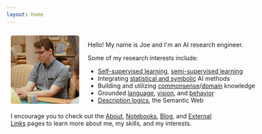 ```yaml
---
layout: home
---
```


<div style="margin-bottom: 40px;">
  <div style="display: flex;">
    <div style="width: 160px; height: 160px; margin: 10px; flex-shrink: 0;">
      <img src="/assets/img/headshot.jpeg" style="border-radius: 5px;" />
    </div>
    <div style="margin: auto 0 auto 10px;">
      <p>Hello! My name is Joe and I'm an AI research engineer.</p>
      <div>
        <p>Some of my research interests include:</p>
        <ul style="margin-bottom: 0px; white-space: nowrap;">
          <li><a href="https://openai.com/blog/competitive-self-play">Self-supervised learning</a>, <a href="https://www.nature.com/articles/nature16961">semi-supervised learning</a></li>
          <li>Integrating <a href="https://arxiv.org/abs/2003.04707">statistical and symbolic</a> AI methods</li>
          <li>Building and utilizing <a href="https://arxiv.org/abs/2012.02757">commonsense</a>/<a href="https://arxiv.org/abs/2002.09127">domain</a> knowledge</li>
          <li>Grounded <a href="https://arxiv.org/abs/1811.06966">language</a>, <a href="https://arxiv.org/abs/2009.07783">vision</a>, and <a href="https://arxiv.org/abs/2002.05201">behavior</a></li>
          <li><a href="https://en.wikipedia.org/wiki/Description_logic">Description logics</a>, the Semantic Web</li>
        </ul>
      </div>
    </div>
  </div>
  <div style="margin: 10px;">
    I encourage you to check out the <a href="/about">About</a>, <a href="/notebooks">Notebooks</a>, <a href="/blog">Blog</a>, and <a href="/external-links">External Links</a> pages to learn more about me, my skills, and my interests.
  </div>
</div>

